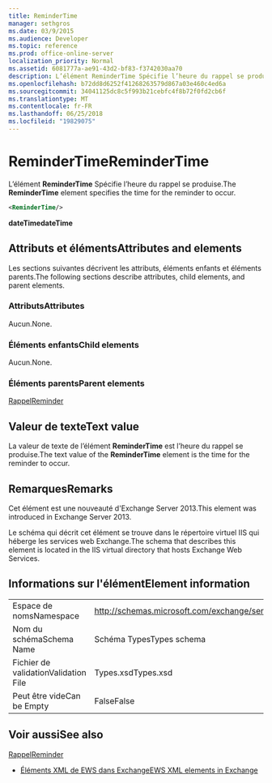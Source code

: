 ```yaml
---
title: ReminderTime
manager: sethgros
ms.date: 03/9/2015
ms.audience: Developer
ms.topic: reference
ms.prod: office-online-server
localization_priority: Normal
ms.assetid: 6081777a-ae91-43d2-bf83-f3742030aa70
description: L’élément ReminderTime Spécifie l’heure du rappel se produise.
ms.openlocfilehash: b72dd8d6252f41268263579d867a03e460c4ed6a
ms.sourcegitcommit: 34041125dc8c5f993b21cebfc4f8b72f0fd2cb6f
ms.translationtype: MT
ms.contentlocale: fr-FR
ms.lasthandoff: 06/25/2018
ms.locfileid: "19829075"
---
```

# <a name="remindertime"></a><span data-ttu-id="f364e-103">ReminderTime</span><span class="sxs-lookup"><span data-stu-id="f364e-103">ReminderTime</span></span>

<span data-ttu-id="f364e-104">L’élément **ReminderTime** Spécifie l’heure du rappel se produise.</span><span class="sxs-lookup"><span data-stu-id="f364e-104">The **ReminderTime** element specifies the time for the reminder to occur.</span></span> 
  
```XML
<ReminderTime/>
```

 <span data-ttu-id="f364e-105">**dateTime**</span><span class="sxs-lookup"><span data-stu-id="f364e-105">**dateTime**</span></span>
## <a name="attributes-and-elements"></a><span data-ttu-id="f364e-106">Attributs et éléments</span><span class="sxs-lookup"><span data-stu-id="f364e-106">Attributes and elements</span></span>

<span data-ttu-id="f364e-107">Les sections suivantes décrivent les attributs, éléments enfants et éléments parents.</span><span class="sxs-lookup"><span data-stu-id="f364e-107">The following sections describe attributes, child elements, and parent elements.</span></span>
  
### <a name="attributes"></a><span data-ttu-id="f364e-108">Attributs</span><span class="sxs-lookup"><span data-stu-id="f364e-108">Attributes</span></span>

<span data-ttu-id="f364e-109">Aucun.</span><span class="sxs-lookup"><span data-stu-id="f364e-109">None.</span></span>
  
### <a name="child-elements"></a><span data-ttu-id="f364e-110">Éléments enfants</span><span class="sxs-lookup"><span data-stu-id="f364e-110">Child elements</span></span>

<span data-ttu-id="f364e-111">Aucun.</span><span class="sxs-lookup"><span data-stu-id="f364e-111">None.</span></span>
  
### <a name="parent-elements"></a><span data-ttu-id="f364e-112">Éléments parents</span><span class="sxs-lookup"><span data-stu-id="f364e-112">Parent elements</span></span>

[<span data-ttu-id="f364e-113">Rappel</span><span class="sxs-lookup"><span data-stu-id="f364e-113">Reminder</span></span>](reminder.md)
  
## <a name="text-value"></a><span data-ttu-id="f364e-114">Valeur de texte</span><span class="sxs-lookup"><span data-stu-id="f364e-114">Text value</span></span>

<span data-ttu-id="f364e-115">La valeur de texte de l’élément **ReminderTime** est l’heure du rappel se produise.</span><span class="sxs-lookup"><span data-stu-id="f364e-115">The text value of the **ReminderTime** element is the time for the reminder to occur.</span></span> 
  
## <a name="remarks"></a><span data-ttu-id="f364e-116">Remarques</span><span class="sxs-lookup"><span data-stu-id="f364e-116">Remarks</span></span>

<span data-ttu-id="f364e-117">Cet élément est une nouveauté d'Exchange Server 2013.</span><span class="sxs-lookup"><span data-stu-id="f364e-117">This element was introduced in Exchange Server 2013.</span></span>
  
<span data-ttu-id="f364e-118">Le schéma qui décrit cet élément se trouve dans le répertoire virtuel IIS qui héberge les services web Exchange.</span><span class="sxs-lookup"><span data-stu-id="f364e-118">The schema that describes this element is located in the IIS virtual directory that hosts Exchange Web Services.</span></span>
  
## <a name="element-information"></a><span data-ttu-id="f364e-119">Informations sur l'élément</span><span class="sxs-lookup"><span data-stu-id="f364e-119">Element information</span></span>

|||
|:-----|:-----|
|<span data-ttu-id="f364e-120">Espace de noms</span><span class="sxs-lookup"><span data-stu-id="f364e-120">Namespace</span></span>  <br/> |http://schemas.microsoft.com/exchange/services/2006/types  <br/> |
|<span data-ttu-id="f364e-121">Nom du schéma</span><span class="sxs-lookup"><span data-stu-id="f364e-121">Schema Name</span></span>  <br/> |<span data-ttu-id="f364e-122">Schéma Types</span><span class="sxs-lookup"><span data-stu-id="f364e-122">Types schema</span></span>  <br/> |
|<span data-ttu-id="f364e-123">Fichier de validation</span><span class="sxs-lookup"><span data-stu-id="f364e-123">Validation File</span></span>  <br/> |<span data-ttu-id="f364e-124">Types.xsd</span><span class="sxs-lookup"><span data-stu-id="f364e-124">Types.xsd</span></span>  <br/> |
|<span data-ttu-id="f364e-125">Peut être vide</span><span class="sxs-lookup"><span data-stu-id="f364e-125">Can be Empty</span></span>  <br/> |<span data-ttu-id="f364e-126">False</span><span class="sxs-lookup"><span data-stu-id="f364e-126">False</span></span>  <br/> |
   
## <a name="see-also"></a><span data-ttu-id="f364e-127">Voir aussi</span><span class="sxs-lookup"><span data-stu-id="f364e-127">See also</span></span>



[<span data-ttu-id="f364e-128">Rappel</span><span class="sxs-lookup"><span data-stu-id="f364e-128">Reminder</span></span>](reminder.md)


- [<span data-ttu-id="f364e-129">Éléments XML de EWS dans Exchange</span><span class="sxs-lookup"><span data-stu-id="f364e-129">EWS XML elements in Exchange</span></span>](ews-xml-elements-in-exchange.md)

